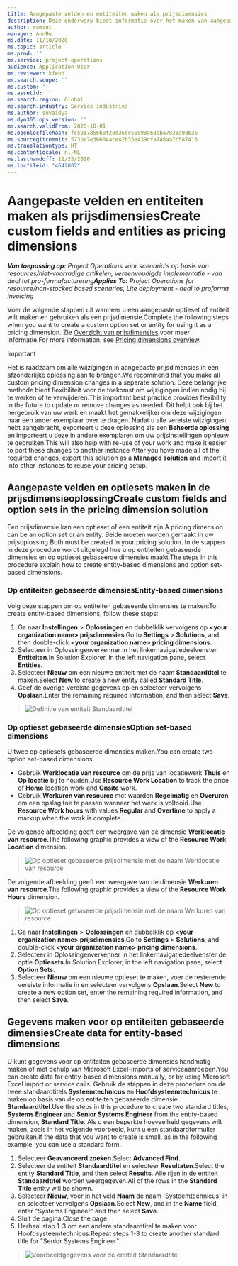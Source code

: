 ```yaml
---
title: Aangepaste velden en entiteiten maken als prijsdimensies
description: Deze onderwerp biedt informatie over het maken van aangepaste optiesets of entiteiten.
author: rumant
manager: AnnBe
ms.date: 11/18/2020
ms.topic: article
ms.prod: ''
ms.service: project-operations
audience: Application User
ms.reviewer: kfend
ms.search.scope: ''
ms.custom: ''
ms.assetid: ''
ms.search.region: Global
ms.search.industry: Service industries
ms.author: suvaidya
ms.dyn365.ops.version: ''
ms.search.validFrom: 2020-10-01
ms.openlocfilehash: fc5917856b8f28d36dc55593a68eba7823a00b36
ms.sourcegitcommit: 573be7e36604ace82b35e439cfa748aa7c587415
ms.translationtype: HT
ms.contentlocale: nl-NL
ms.lasthandoff: 11/25/2020
ms.locfileid: "4642807"
---
```

# <a name="create-custom-fields-and-entities-as-pricing-dimensions"></a><span data-ttu-id="67161-103">Aangepaste velden en entiteiten maken als prijsdimensies</span><span class="sxs-lookup"><span data-stu-id="67161-103">Create custom fields and entities as pricing dimensions</span></span>

<span data-ttu-id="67161-104">_**Van toepassing op:** Project Operations voor scenario's op basis van resources/niet-voorradige artikelen, vereenvoudigde implementatie - van deal tot pro-formafacturering_</span><span class="sxs-lookup"><span data-stu-id="67161-104">_**Applies To:** Project Operations for resource/non-stocked based scenarios, Lite deployment - deal to proforma invoicing_</span></span>

<span data-ttu-id="67161-105">Voer de volgende stappen uit wanneer u een aangepaste optieset of entiteit wilt maken en gebruiken als een prijsdimensie.</span><span class="sxs-lookup"><span data-stu-id="67161-105">Complete the following steps when you want to create a custom option set or entity for using it as a pricing dimension.</span></span> <span data-ttu-id="67161-106">Zie [Overzicht van prijsdimensies](pricing-dimensions-overview.md) voor meer informatie.</span><span class="sxs-lookup"><span data-stu-id="67161-106">For more information, see [Pricing dimensions overview](pricing-dimensions-overview.md).</span></span>  

> [!IMPORTANT]
> <span data-ttu-id="67161-107">Het is raadzaam om alle wijzigingen in aangepaste prijsdimensies in een afzonderlijke oplossing aan te brengen.</span><span class="sxs-lookup"><span data-stu-id="67161-107">We recommend that you make all custom pricing dimension changes in a separate solution.</span></span> <span data-ttu-id="67161-108">Deze belangrijke methode biedt flexibiliteit voor de toekomst om wijzigingen indien nodig bij te werken of te verwijderen.</span><span class="sxs-lookup"><span data-stu-id="67161-108">This important best practice provides flexibility in the future to update or remove changes as needed.</span></span> <span data-ttu-id="67161-109">Dit helpt ook bij het hergebruik van uw werk en maakt het gemakkelijker om deze wijzigingen naar een ander exemplaar over te dragen. Nadat u alle vereiste wijzigingen hebt aangebracht, exporteert u deze oplossing als een **Beheerde oplossing** en importeert u deze in andere exemplaren om uw prijsinstellingen opnieuw te gebruiken.</span><span class="sxs-lookup"><span data-stu-id="67161-109">This will also help with re-use of your work and make it easier to port these changes to another instance After you have made all of the required changes, export this solution as a **Managed solution** and import it into other instances to reuse your pricing setup.</span></span>

  
## <a name="create-custom-fields-and-option-sets-in-the-pricing-dimension-solution"></a><span data-ttu-id="67161-110">Aangepaste velden en optiesets maken in de prijsdimensieoplossing</span><span class="sxs-lookup"><span data-stu-id="67161-110">Create custom fields and option sets in the pricing dimension solution</span></span>

<span data-ttu-id="67161-111">Een prijsdimensie kan een optieset of een entiteit zijn.</span><span class="sxs-lookup"><span data-stu-id="67161-111">A pricing dimension can be an option set or an entity.</span></span> <span data-ttu-id="67161-112">Beide moeten worden gemaakt in uw prijsoplossing.</span><span class="sxs-lookup"><span data-stu-id="67161-112">Both must be created in your pricing solution.</span></span> <span data-ttu-id="67161-113">In de stappen in deze procedure wordt uitgelegd hoe u op entiteiten gebaseerde dimensies en op optieset gebaseerde dimensies maakt.</span><span class="sxs-lookup"><span data-stu-id="67161-113">The steps in this procedure explain how to create entity-based dimensions and option set-based dimensions.</span></span>

### <a name="entity-based-dimensions"></a><span data-ttu-id="67161-114">Op entiteiten gebaseerde dimensies</span><span class="sxs-lookup"><span data-stu-id="67161-114">Entity-based dimensions</span></span>
<span data-ttu-id="67161-115">Volg deze stappen om op entiteiten gebaseerde dimensies te maken:</span><span class="sxs-lookup"><span data-stu-id="67161-115">To create entity-based dimensions, follow these steps:</span></span>

1. <span data-ttu-id="67161-116">Ga naar **Instellingen** > **Oplossingen** en dubbelklik vervolgens op **\<your organization name> prijsdimensies**.</span><span class="sxs-lookup"><span data-stu-id="67161-116">Go to **Settings** > **Solutions**, and then double-click **\<your organization name> pricing dimensions**.</span></span>
2. <span data-ttu-id="67161-117">Selecteer in Oplossingenverkenner in het linkernavigatiedeelvenster **Entiteiten**.</span><span class="sxs-lookup"><span data-stu-id="67161-117">In Solution Explorer, in the left navigation pane, select **Entities**.</span></span>
3. <span data-ttu-id="67161-118">Selecteer **Nieuw** om een nieuwe entiteit met de naam **Standaardtitel** te maken.</span><span class="sxs-lookup"><span data-stu-id="67161-118">Select **New** to create a new entity called **Standard Title**.</span></span> 
4. <span data-ttu-id="67161-119">Geef de overige vereiste gegevens op en selecteer vervolgens **Opslaan**.</span><span class="sxs-lookup"><span data-stu-id="67161-119">Enter the remaining required information, and then select **Save**.</span></span>

> ![Definitie van entiteit Standaardtitel](media/Standard-Title-entity-definition.png)

### <a name="option-set-based-dimensions"></a><span data-ttu-id="67161-121">Op optieset gebaseerde dimensies</span><span class="sxs-lookup"><span data-stu-id="67161-121">Option set-based dimensions</span></span> 
<span data-ttu-id="67161-122">U twee op optiesets gebaseerde dimensies maken.</span><span class="sxs-lookup"><span data-stu-id="67161-122">You can create two option set-based dimensions.</span></span> 

- <span data-ttu-id="67161-123">Gebruik **Werklocatie van resource** om de prijs van locatiewerk **Thuis** en **Op locatie** bij te houden.</span><span class="sxs-lookup"><span data-stu-id="67161-123">Use **Resource Work Location** to track the price of **Home** location work and **Onsite** work.</span></span> 
- <span data-ttu-id="67161-124">Gebruik **Werkuren van resource** met waarden **Regelmatig** en **Overuren** om een opslag toe te passen wanneer het werk is voltooid.</span><span class="sxs-lookup"><span data-stu-id="67161-124">Use **Resource Work hours** with values **Regular** and **Overtime** to apply a markup when the work is complete.</span></span>

<span data-ttu-id="67161-125">De volgende afbeelding geeft een weergave van de dimensie **Werklocatie van resource**.</span><span class="sxs-lookup"><span data-stu-id="67161-125">The following graphic provides a view of the **Resource Work Location** dimension.</span></span> 

> ![Op optieset gebaseerde prijsdimensie met de naam Werklocatie van resource](media/Option-set-PD-called-Resource-Work-Location.png)

<span data-ttu-id="67161-127">De volgende afbeelding geeft een weergave van de dimensie **Werkuren van resource**.</span><span class="sxs-lookup"><span data-stu-id="67161-127">The following graphic provides a view of the **Resource Work Hours** dimension.</span></span> 

> ![Op optieset gebaseerde prijsdimensie met de naam Werkuren van resource](media/Option-set-PD-called-Resource-Work-Hours.png)

1. <span data-ttu-id="67161-129">Ga naar **Instellingen** > **Oplossingen** en dubbelklik op **\<your organization name> prijsdimensies**.</span><span class="sxs-lookup"><span data-stu-id="67161-129">Go to **Settings** > **Solutions**, and double-click  **\<your organization name> pricing dimensions**.</span></span> 
2. <span data-ttu-id="67161-130">Selecteer in Oplossingenverkenner in het linkernavigatiedeelvenster de optie **Optiesets**.</span><span class="sxs-lookup"><span data-stu-id="67161-130">In Solution Explorer, in the left navigation pane, select  **Option Sets**.</span></span> 
3. <span data-ttu-id="67161-131">Selecteer **Nieuw** om een nieuwe optieset te maken, voer de resterende vereiste informatie in en selecteer vervolgens **Opslaan**.</span><span class="sxs-lookup"><span data-stu-id="67161-131">Select **New** to create a new option set, enter the remaining required information, and then select **Save**.</span></span>

## <a name="create-data-for-entity-based-dimensions"></a><span data-ttu-id="67161-132">Gegevens maken voor op entiteiten gebaseerde dimensies</span><span class="sxs-lookup"><span data-stu-id="67161-132">Create data for entity-based dimensions</span></span>

<span data-ttu-id="67161-133">U kunt gegevens voor op entiteiten gebaseerde dimensies handmatig maken of met behulp van Microsoft Excel-imports of serviceaanroepen.</span><span class="sxs-lookup"><span data-stu-id="67161-133">You can create data for entity-based dimensions manually, or by using Microsoft Excel import or service calls.</span></span> <span data-ttu-id="67161-134">Gebruik de stappen in deze procedure om de twee standaardtitels **Systeemtechnicus** en **Hoofdsysteemtechnicus** te maken op basis van de op entiteiten gebaseerde dimensie **Standaardtitel**.</span><span class="sxs-lookup"><span data-stu-id="67161-134">Use the steps in this procedure to create two standard titles, **Systems Engineer** and **Senior Systems Engineer** from the entity-based dimension, **Standard Title**.</span></span> <span data-ttu-id="67161-135">Als u een beperkte hoeveelheid gegevens wilt maken, zoals in het volgende voorbeeld, kunt u een standaardformulier gebruiken.</span><span class="sxs-lookup"><span data-stu-id="67161-135">If the data that you want to create is small, as in the following example, you can use a standard form.</span></span>

1. <span data-ttu-id="67161-136">Selecteer **Geavanceerd zoeken**.</span><span class="sxs-lookup"><span data-stu-id="67161-136">Select **Advanced Find**.</span></span>
2. <span data-ttu-id="67161-137">Selecteer de entiteit **Standaardtitel** en selecteer **Resultaten**.</span><span class="sxs-lookup"><span data-stu-id="67161-137">Select the entity **Standard Title**, and then select **Results**.</span></span> <span data-ttu-id="67161-138">Alle rijen in de entiteit **Standaardtitel** worden weergegeven.</span><span class="sxs-lookup"><span data-stu-id="67161-138">All of the rows in the **Standard Title** entity will be shown.</span></span>
3. <span data-ttu-id="67161-139">Selecteer **Nieuw**, voer in het veld **Naam** de naam 'Systeemtechnicus' in en selecteer vervolgens **Opslaan**.</span><span class="sxs-lookup"><span data-stu-id="67161-139">Select **New**, and in the **Name** field, enter "Systems Engineer" and then select **Save**.</span></span>
4. <span data-ttu-id="67161-140">Sluit de pagina.</span><span class="sxs-lookup"><span data-stu-id="67161-140">Close the page.</span></span> 
5. <span data-ttu-id="67161-141">Herhaal stap 1-3 om een andere standaardtitel te maken voor Hoofdsysteemtechnicus.</span><span class="sxs-lookup"><span data-stu-id="67161-141">Repeat steps 1-3 to create another standard title for "Senior Systems Engineer".</span></span>

> ![Voorbeeldgegevens voor de entiteit Standaardtitel](media/ST-data.png)
